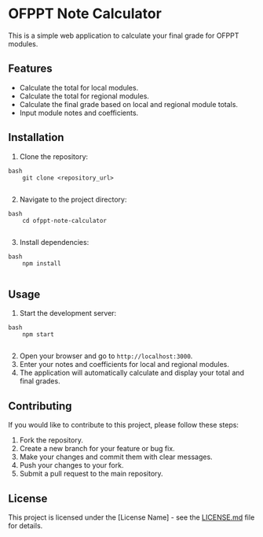 # OFPPT Note Calculator

This is a simple web application to calculate your final grade for OFPPT modules.

## Features

*   Calculate the total for local modules.
*   Calculate the total for regional modules.
*   Calculate the final grade based on local and regional module totals.
*   Input module notes and coefficients.

## Installation

1.  Clone the repository:
```
bash
    git clone <repository_url>
    
```
2.  Navigate to the project directory:
```
bash
    cd ofppt-note-calculator
    
```
3.  Install dependencies:
```
bash
    npm install
    
```
## Usage

1.  Start the development server:
```
bash
    npm start
    
```
2.  Open your browser and go to `http://localhost:3000`.
3.  Enter your notes and coefficients for local and regional modules.
4.  The application will automatically calculate and display your total and final grades.

## Contributing

If you would like to contribute to this project, please follow these steps:

1.  Fork the repository.
2.  Create a new branch for your feature or bug fix.
3.  Make your changes and commit them with clear messages.
4.  Push your changes to your fork.
5.  Submit a pull request to the main repository.

## License

This project is licensed under the [License Name] - see the [LICENSE.md](LICENSE.md) file for details.
```